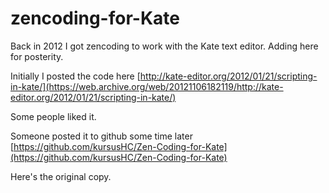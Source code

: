# zencoding-for-Kate
Back in 2012 I got zencoding to work with the Kate text editor. Adding here for posterity.

Initially I posted the code here [http://kate-editor.org/2012/01/21/scripting-in-kate/](https://web.archive.org/web/20121106182119/http://kate-editor.org/2012/01/21/scripting-in-kate/)

Some people liked it.

Someone posted it to github some time later [https://github.com/kursusHC/Zen-Coding-for-Kate](https://github.com/kursusHC/Zen-Coding-for-Kate)

Here's the original copy.

